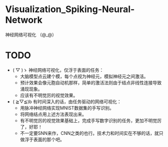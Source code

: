 # Visualization_Spiking-Neural-Network
神经网络可视化 （@_@）


TODO
===
* \( ▽ )ゝ 神经网络可视化，仅浮于表面的任务：  
  * 大脑模型点云建个模，每个点视为神经元，模拟神经元之间激活。  
  * 预计效果会像元胞自动机那样，简单的激活法则由于结点非线性连接导致涌现现象。  
  * 应该有不明觉厉的视觉效果。  
* ( ≧▽≦)b 有时间深入的话，由任务驱动的网络可视化：  
  * 用脉冲神经网络实现MNIST数据集的手写识别。  
  * 将网络结点用上述方法表现出来。  
  * 有不明觉厉的视觉效果基础上，完成手写数字识别的任务，更加不明觉厉了，好耶！  
  * 不一定要SNN来作，CNN之类的也行。技术力和时间实在不够的话，就只做浮于表面的那个吧。  
